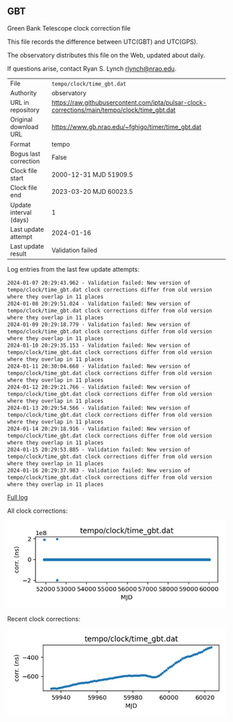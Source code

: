 
## GBT

Green Bank Telescope clock correction file

This file records the difference between UTC(GBT) and UTC(GPS).

The observatory distributes this file on the Web, updated about daily.

If questions arise, contact Ryan S. Lynch <rlynch@nrao.edu>.

|     |     |
|:--- |:--- |
| File | `tempo/clock/time_gbt.dat` |
| Authority | observatory |
| URL in repository | <https://raw.githubusercontent.com/ipta/pulsar-clock-corrections/main/tempo/clock/time_gbt.dat> |
| Original download URL | <https://www.gb.nrao.edu/~fghigo/timer/time_gbt.dat> |
| Format | tempo |
| Bogus last correction | False |
| Clock file start | 2000-12-31 MJD 51909.5 |
| Clock file end | 2023-03-20 MJD 60023.5 |
| Update interval (days) | 1 |
| Last update attempt | 2024-01-16 |
| Last update result | Validation failed |

Log entries from the last few update attempts:
```
2024-01-07 20:29:43.962 - Validation failed: New version of tempo/clock/time_gbt.dat clock corrections differ from old version where they overlap in 11 places
2024-01-08 20:29:51.024 - Validation failed: New version of tempo/clock/time_gbt.dat clock corrections differ from old version where they overlap in 11 places
2024-01-09 20:29:18.779 - Validation failed: New version of tempo/clock/time_gbt.dat clock corrections differ from old version where they overlap in 11 places
2024-01-10 20:29:35.153 - Validation failed: New version of tempo/clock/time_gbt.dat clock corrections differ from old version where they overlap in 11 places
2024-01-11 20:30:04.668 - Validation failed: New version of tempo/clock/time_gbt.dat clock corrections differ from old version where they overlap in 11 places
2024-01-12 20:29:21.766 - Validation failed: New version of tempo/clock/time_gbt.dat clock corrections differ from old version where they overlap in 11 places
2024-01-13 20:29:54.566 - Validation failed: New version of tempo/clock/time_gbt.dat clock corrections differ from old version where they overlap in 11 places
2024-01-14 20:29:18.916 - Validation failed: New version of tempo/clock/time_gbt.dat clock corrections differ from old version where they overlap in 11 places
2024-01-15 20:29:53.885 - Validation failed: New version of tempo/clock/time_gbt.dat clock corrections differ from old version where they overlap in 11 places
2024-01-16 20:29:37.983 - Validation failed: New version of tempo/clock/time_gbt.dat clock corrections differ from old version where they overlap in 11 places
```
[Full log](https://raw.githubusercontent.com/ipta/pulsar-clock-corrections/main/log/tempo/clock/time_gbt.dat.log)


All clock corrections:

![plot of all clock corrections](time_gbt.dat.png "All corrections")

Recent clock corrections:

![plot of recent clock corrections](time_gbt.dat.short.png "Recent corrections")

